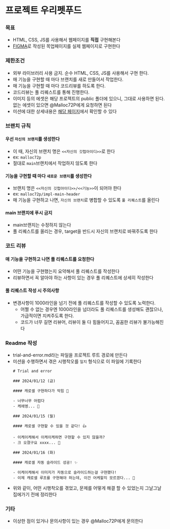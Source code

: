 # 프로젝트 우리펫푸드

### 목표

- HTML, CSS, JS를 사용해서 웹페이지를 **직접** 구현해본다
- [FIGMA](https://www.figma.com/file/V7Au7QEhV8Qs0O9JizekpN/WooriCamp-Mission-01?type=design&node-id=109%3A749&mode=design&t=eXwwTKP95ekqAxjJ-1)로 작성된 목업페이지를 실제 웹페이지로 구현한다

### 제한조건

- 외부 라이브러리 사용 금지. 순수 HTML, CSS, JS를 사용해서 구현 한다.
- 매 기능을 구현할 때 마다 브랜치를 새로 만들어서 작업한다.
- 매 기능을 구현할 때 마다 코드리뷰를 하도록 한다.  
- 코드리뷰는 풀 리퀘스트를 통해 진행한다.
- 이미지 등의 에셋은 해당 프로젝트의 public 폴더에 있으니, 그대로 사용하면 된다.  
  없는 에셋이 있으면 @Malloc72P에게 요청하면 된다
- 미션에 대한 상세내용은 [해당 페이지](./미션.md)에서 확인할 수 있다

### 브랜치 규칙

#### 우선 `자신의 브랜치`를 생성한다

- 이 때, 자신의 브랜치 명은 `<<자신의 깃헙아이디>>`로 한다
- ex: `malloc72p`
- 절대로 `main`브랜치에서 작업하지 않도록 한다

#### 기능을 구현할 때 마다 `새로운 브랜치`를 생성한다

- 브랜치 명은 `<<자신의 깃헙아이디>>/<<기능>>`이 되어야 한다
- ex: `malloc72p/impl-main-header`
- 매 기능을 구현하고 나면, `자신의 브랜치`로 병합할 수 있도록 `풀 리퀘스트`를 올린다

#### main 브랜치에 푸시 금지

- main브랜치는 수정하지 않는다
- 풀 리퀘스트를 올리는 경우, target을 반드시 자신의 브랜치로 바꿔주도록 한다

### 코드 리뷰

#### 매 기능을 구현하고 나면 풀 리퀘스트를 요청한다

- 어떤 기능을 구현했는지 요약해서 풀 리퀘스트를 작성한다
- 리뷰하면서 꼭 알아야 하는 사항이 있는 경우 풀 리퀘스트에 상세히 작성한다

#### 풀 리퀘스트 작성 시 주의사항

- 변경사항이 1000라인을 넘기 전에 풀 리퀘스트를 작성할 수 있도록 노력한다.
  - 어쩔 수 없는 경우엔 1000라인을 넘더라도 풀 리퀘스트를 생성해도 괜찮으나, 가급적이면 지켜주도록 한다.
  - 코드가 너무 길면 리뷰어, 리뷰이 둘 다 힘들어지고, 꼼꼼한 리뷰가 불가능해진다

### Readme 작성

- trial-and-error.md라는 파일을 프로젝트 루트 경로에 만든다
- 미션을 수행하면서 겪은 시행착오를 `일지` 형식으로 이 파일에 기록한다
  ```
  # Trial and error

  ### 2024/01/12 (금)

  #### 캐로셀 구현하다가 막힘 🥹

  - 너무너무 어렵다
  - 케에엥... 🚀

  ### 2024/01/15 (월)

  #### 캐로셀 구현할 수 있을 것 같다! 👍

  - 이케이케해서 이케이케하면 구현할 수 있지 않을까?
  - 크 오졌구요 xxxx... 🚀

  ### 2024/01/16 (화)

  #### 캐로셀 자동 슬라이드 성공! ✨

  - 이케이케해서 이미지가 자동으로 슬라이드하는걸 구현했다!
  - 이제 캐로셀 루프를 구현해야 하는데, 이건 어케할지 모르겠다... 🐳

  ```
- 위와 같이, 어떤 시행착오를 겪었고, 문제를 어떻게 해결 할 수 있었는지 그날그날 집에가기 전에 정리한다

### 기타

- 이상한 점이 있거나 문의사항이 있는 경우 @Malloc72P에게 문의한다
